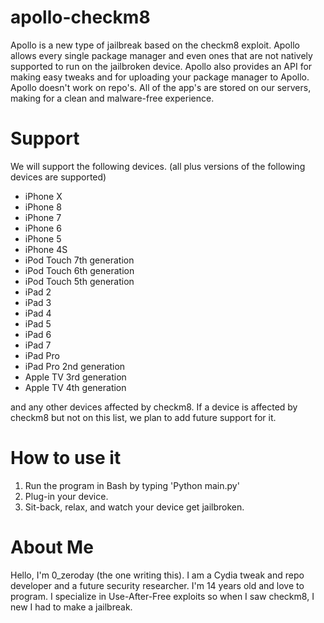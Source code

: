 # apollo-checkm8
Apollo is a new type of jailbreak based on the checkm8 exploit. Apollo allows every single package manager and even ones that are not natively supported to run on the jailbroken device.
Apollo also provides an API for making easy tweaks and for uploading your package manager to Apollo. Apollo doesn't work on repo's. All of the app's are stored on our servers, making for a clean and malware-free experience.

# Support

We will support the following devices.
(all plus versions of the following devices are supported)
* iPhone X
* iPhone 8
* iPhone 7
* iPhone 6
* iPhone 5
* iPhone 4S
* iPod Touch 7th generation
* iPod Touch 6th generation
* iPod Touch 5th generation
* iPad 2
* iPad 3
* iPad 4
* iPad 5
* iPad 6
* iPad 7
* iPad Pro
* iPad Pro 2nd generation
* Apple TV 3rd generation
* Apple TV 4th generation

and any other devices affected by checkm8. If a device is affected by checkm8 but not on this list, we plan to add future support for it.


# How to use it

1. Run the program in Bash by typing 'Python main.py'
2. Plug-in your device.
3. Sit-back, relax, and watch your device get jailbroken.


# About Me

Hello, I'm 0_zeroday (the one writing this). I am a Cydia tweak and repo developer and a future security researcher. I'm 14 years old and love to program. I specialize in Use-After-Free exploits so when I saw checkm8, I new I had to make a jailbreak.
